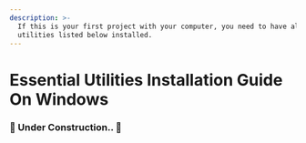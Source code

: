 ```yaml
---
description: >-
  If this is your first project with your computer, you need to have all the
  utilities listed below installed.
---
```


# Essential Utilities Installation Guide On Windows

### 🚧 Under Construction.. 🚧
